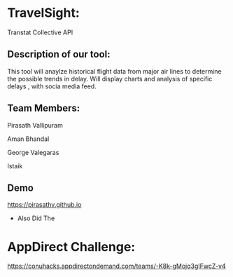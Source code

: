 
# TravelSight:
Transtat Collective API 

## Description of our tool:
This tool will anaylze historical flight data from major air lines to determine the possible trends in delay. Will display charts and analysis of specific delays , with socia media feed. 

## Team Members:
Pirasath Vallipuram

Aman Bhandal

George Valegaras

Istaik 

## Demo 
https://pirasathv.github.io

+ Also Did The 
# AppDirect Challenge: 
https://conuhacks.appdirectondemand.com/teams/-K8k-gMojq3gIFwcZ-v4
